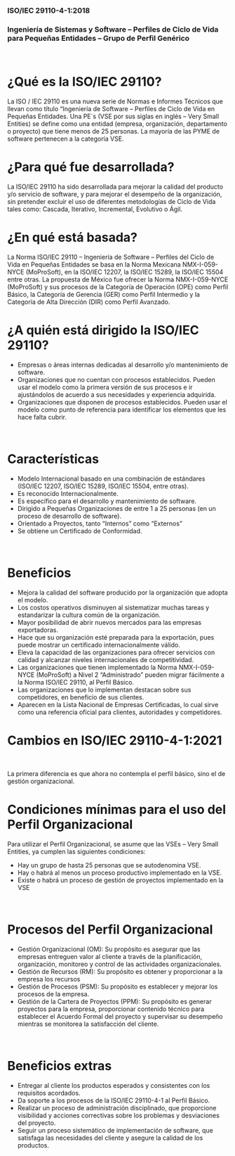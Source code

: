
### **ISO/IEC 29110-4-1:2018**
### **Ingeniería de Sistemas y Software – Perfiles de Ciclo de Vida para Pequeñas Entidades – Grupo de Perfil Genérico**
<br>

# ¿Qué es la ISO/IEC 29110?

La ISO / IEC 29110 es una nueva serie de Normas e Informes Técnicos que llevan como título “Ingeniería de Software – Perfiles de Ciclo de Vida en Pequeñas Entidades. Una PE´s (VSE por sus siglas en inglés – Very Small Entities) se define como una entidad (empresa, organización, departamento o proyecto) que tiene menos de 25 personas. La mayoría de las PYME de software pertenecen a la categoría VSE.
<br>

# ¿Para qué fue desarrollada?

La ISO/IEC 29110 ha sido desarrollada para mejorar la calidad del producto y/o servicio de software, y para mejorar el desempeño de la organización, sin pretender excluir el uso de diferentes metodologías de Ciclo de Vida tales como: Cascada, Iterativo, Incremental, Evolutivo o Ágil.
<br>

# ¿En qué está basada?

La Norma ISO/IEC 29110 – Ingeniería de Software – Perfiles del Ciclo de Vida en Pequeñas Entidades se basa en la Norma Mexicana NMX-I-059-NYCE (MoProSoft), en la ISO/IEC 12207, la ISO/IEC 15289, la ISO/IEC 15504 entre otras. La propuesta de México fue ofrecer la Norma NMX-I-059-NYCE (MoProSoft) y sus procesos de la Categoría de Operación (OPE) como Perfil Básico, la Categoría de Gerencia (GER) como Perfil Intermedio y la Categoría de Alta Dirección (DIR) como Perfil Avanzado.
<br>


# ¿A quién está dirigido la ISO/IEC 29110?

* Empresas o áreas internas dedicadas al desarrollo y/o mantenimiento de software.
* Organizaciones que no cuentan con procesos establecidos. Pueden usar el modelo como la primera versión de sus procesos e ir ajustándolos de acuerdo a sus necesidades y experiencia adquirida.
* Organizaciones que disponen de procesos establecidos. Pueden usar el modelo como punto de referencia para identificar los elementos que les hace falta cubrir.
<br>

# Características

* Modelo Internacional basado en una combinación de estándares (ISO/IEC 12207, ISO/IEC 15289, ISO/IEC 15504, entre otras).
* Es reconocido Internacionalmente.
* Es específico para el desarrollo y mantenimiento de software.
* Dirigido a Pequeñas Organizaciones de entre 1 a 25 personas (en un proceso de desarrollo de software).
* Orientado a Proyectos, tanto “Internos” como “Externos”
* Se obtiene un Certificado de Conformidad.
<br>

# Beneficios

* Mejora la calidad del software producido por la organización que adopta el modelo.
* Los costos operativos disminuyen al sistematizar muchas tareas y estandarizar la cultura común de la organización.
* Mayor posibilidad de abrir nuevos mercados para las empresas exportadoras.
* Hace que su organización esté preparada para la exportación, pues puede mostrar un certificado internacionalmente válido.
* Eleva la capacidad de las organizaciones para ofrecer servicios con calidad y alcanzar niveles internacionales de competitividad.
* Las organizaciones que tienen implementado la Norma NMX-I-059-NYCE (MoProSoft) a Nivel 2 “Administrado” pueden migrar fácilmente a la Norma ISO/IEC 29110, al Perfil Básico.
* Las organizaciones que lo implementan destacan sobre sus competidores, en beneficio de sus clientes.
* Aparecen en la Lista Nacional de Empresas Certificadas, lo cual sirve como una referencia oficial para clientes, autoridades y competidores.

# Cambios en ISO/IEC 29110-4-1:2021
<br>

La primera diferencia es que ahora no contempla el perfil básico, sino el de gestión organizacional.

# Condiciones mínimas para el uso del Perfil Organizacional

Para utilizar el Perfil Organizacional, se asume que las VSEs – Very Small Entities, ya cumplen las siguientes condiciones:

* Hay un grupo de hasta 25 personas que se autodenomina VSE.
* Hay o habrá al menos un proceso productivo implementado en la VSE.
* Existe o habrá un proceso de gestión de proyectos implementado en la VSE
<br>

# Procesos del Perfil Organizacional

* Gestión Organizacional (OM): Su propósito es asegurar que las empresas entreguen valor al cliente a través de la planificación, organización, monitoreo y control de las actividades organizacionales.
* Gestión de Recursos (RM): Su propósito es obtener y proporcionar a la empresa los recursos
* Gestión de Procesos (PSM): Su propósito es establecer y mejorar los procesos de la empresa.
* Gestión de la Cartera de Proyectos (PPM): Su propósito es generar proyectos para la empresa, proporcionar contenido técnico para establecer el Acuerdo Formal del proyecto y supervisar su desempeño mientras se monitorea la satisfacción del cliente.
<br>

# Beneficios extras

* Entregar al cliente los productos esperados y consistentes con los requisitos acordados.
* Da soporte a los procesos de la ISO/IEC 29110-4-1 al Perfil Básico.
* Realizar un proceso de administración disciplinado, que proporcione visibilidad y acciones correctivas sobre los problemas y desviaciones del proyecto.
* Seguir un proceso sistemático de implementación de software, que satisfaga las necesidades del cliente y asegure la calidad de los productos.
